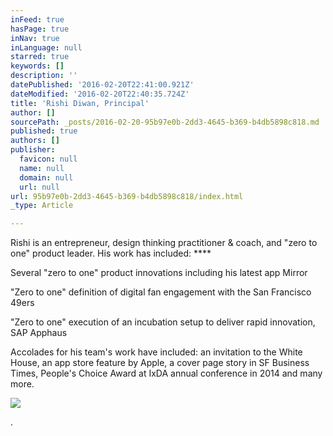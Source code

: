 ```yaml
---
inFeed: true
hasPage: true
inNav: true
inLanguage: null
starred: true
keywords: []
description: ''
datePublished: '2016-02-20T22:41:00.921Z'
dateModified: '2016-02-20T22:40:35.724Z'
title: 'Rishi Diwan, Principal'
author: []
sourcePath: _posts/2016-02-20-95b97e0b-2dd3-4645-b369-b4db5898c818.md
published: true
authors: []
publisher:
  favicon: null
  name: null
  domain: null
  url: null
url: 95b97e0b-2dd3-4645-b369-b4db5898c818/index.html
_type: Article

---
```

Rishi is an entrepreneur, design thinking practitioner & coach, and "zero to one" product leader.   His work has included: ****

Several "zero to one" product innovations including his latest app Mirror  

"Zero to one" definition of digital fan engagement with the San Francisco 49ers 

"Zero to one" execution of an incubation setup to deliver rapid innovation, SAP Apphaus

Accolades for his team's work have included: an invitation to the White House, an app store feature by Apple, a cover page story in SF Business Times, People's Choice Award at IxDA annual conference in 2014 and many more.

[][0][][1][][2][][3]
![](https://the-grid-user-content.s3-us-west-2.amazonaws.com/dfe14aed-419c-4ca5-9b6d-9f7c5fda1ea1.jpg)

.

[0]: http://www.news-sap.com/sap-demos-app-at-white-house/
[1]: http://www.bizjournals.com/sanfrancisco/print-edition/2013/09/13/analytics-pro-sports-whole-new-game.html?page=all
[2]: http://www.news-sap.com/sap-wins-prestigious-design-award-sponsored-by-interaction-design-association/
[3]: https://www.linkedin.com/in/rdiwan